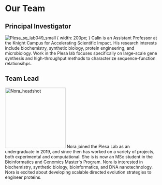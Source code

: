 # Our Team

## Principal Investigator
![Plesa_sq_lab049_small](https://user-images.githubusercontent.com/59736592/128741546-6b42e3ea-697f-4969-92b3-43d2c321f8d7.jpg) { width: 200px; }
Calin is an Assistant Professor at the Knight Campus for Accelerating Scientific Impact. His research interests include biochemistry, synthetic biology, protein engineering, and microbiology. Work in the Plesa lab focuses specifically on large-scale gene synthesis and high-throughput methods to characterize sequence-function relationsihps.

## Team Lead
<img width="200" alt="Nora_headshot" src="https://user-images.githubusercontent.com/59736592/128743453-f2cc5542-29c5-43c2-8666-73b0c6041c70.png">
Nora joined the Plesa Lab as an undergraduate in 2019, and since then has worked on a variety of projects, both experimental and computational. She is is now an MSc student in the Bioinformatics and Genomics Master's Program. Nora is interested in biochemistry, synthetic biology, bioinformatics, and DNA nanotechnology. Nora is excited about developing scalable directed evolution strategies to engineer proteins.







